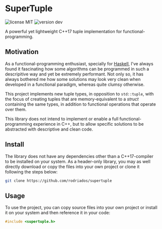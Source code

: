 # SuperTuple
![license MIT](https://img.shields.io/badge/license-MIT-lightgrey.svg)
![version dev](https://img.shields.io/badge/version-1.1-green.svg)

A powerful yet lightweight C++17 tuple implementation for functional-programming.

## Motivation
As a functional-programming enthusiast, specially for [Haskell](https://www.haskell.org/),
I've always found it fascinating how some algorithms can be programmed in such a
descripitive way and yet be extremely performant. Not only so, it has always bothered
me how some solutions may look very clean when developed in a functional paradigm,
whereas quite clumsy otherwise.

This project implements new tuple types, in opposition to `std::tuple`, with the
focus of creating tuples that are memory-equivalent to a _struct_ containing the
same types, in addition to functional operations that operate over them.

This library does not intend to implement or enable a full functional-programming
experience in C++, but to allow specific solutions to be abstracted with descriptive
and clean code.

## Install
The library does not have any dependencies other than a C++17-compiler to be installed
on your system. As a header-only library, you may as well directly download or copy
the files into your own project or clone it following the steps below:
```bash
git clone https://github.com/rodriados/supertuple
```

## Usage
To use the project, you can copy source files into your own project or install it
on your system and then reference it in your code:
```cpp
#include <supertuple.h>
```
